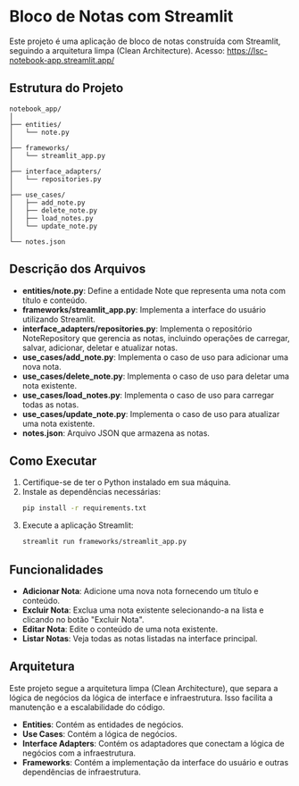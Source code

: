# Bloco de Notas com Streamlit

Este projeto é uma aplicação de bloco de notas construída com Streamlit, seguindo a arquitetura limpa (Clean Architecture).
Acesso: https://lsc-notebook-app.streamlit.app/ 


## Estrutura do Projeto

```plaintext
notebook_app/
│
├── entities/
│   └── note.py
│
├── frameworks/
│   └── streamlit_app.py
│
├── interface_adapters/
│   └── repositories.py
│
├── use_cases/
│   ├── add_note.py
│   ├── delete_note.py
│   ├── load_notes.py
│   └── update_note.py
│
└── notes.json
```

## Descrição dos Arquivos

- **entities/note.py**: Define a entidade Note que representa uma nota com título e conteúdo.
- **frameworks/streamlit_app.py**: Implementa a interface do usuário utilizando Streamlit.
- **interface_adapters/repositories.py**: Implementa o repositório NoteRepository que gerencia as notas, incluindo operações de carregar, salvar, adicionar, deletar e atualizar notas.
- **use_cases/add_note.py**: Implementa o caso de uso para adicionar uma nova nota.
- **use_cases/delete_note.py**: Implementa o caso de uso para deletar uma nota existente.
- **use_cases/load_notes.py**: Implementa o caso de uso para carregar todas as notas.
- **use_cases/update_note.py**: Implementa o caso de uso para atualizar uma nota existente.
- **notes.json**: Arquivo JSON que armazena as notas.

## Como Executar

1. Certifique-se de ter o Python instalado em sua máquina.
2. Instale as dependências necessárias:
    ```sh
    pip install -r requirements.txt
    ```
3. Execute a aplicação Streamlit:
    ```sh
    streamlit run frameworks/streamlit_app.py
    ```

## Funcionalidades

- **Adicionar Nota**: Adicione uma nova nota fornecendo um título e conteúdo.
- **Excluir Nota**: Exclua uma nota existente selecionando-a na lista e clicando no botão "Excluir Nota".
- **Editar Nota**: Edite o conteúdo de uma nota existente.
- **Listar Notas**: Veja todas as notas listadas na interface principal.

## Arquitetura

Este projeto segue a arquitetura limpa (Clean Architecture), que separa a lógica de negócios da lógica de interface e infraestrutura. Isso facilita a manutenção e a escalabilidade do código.

- **Entities**: Contém as entidades de negócios.
- **Use Cases**: Contém a lógica de negócios.
- **Interface Adapters**: Contém os adaptadores que conectam a lógica de negócios com a infraestrutura.
- **Frameworks**: Contém a implementação da interface do usuário e outras dependências de infraestrutura.


